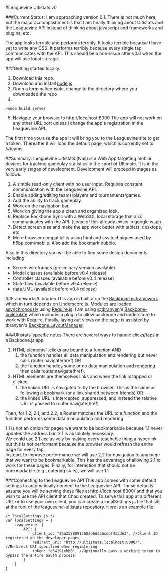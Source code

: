 #Leaguevine Ultistats
v0

###Current Status:
I am approaching version 0.1. There is not much here, but the major accomplishment is that I am finally thinking about Ultistats and the Leaguevine API instead of thinking about javascript and frameworks and plugins, etc. 

The app looks terrible and performs terribly. It looks terrible because I have yet to write any CSS. 
It performs terribly because every single tap communicates with the API. This should be a non-issue after v0.6 when the app will use local storage.


###Getting started locally.
1.  Download this repo.
2.  Download and install [node.js](http://nodejs.org/)
3.  Open a terminal/console, change to the directory where you downloaded the repo
4.  
```
>node build server
```
5.  Navigate your browser to http://localhost:8000
The app will not work on any other URL:port unless I change the app's registration in the Leaguevine API.

The first time you use the app it will bring you to the Leaguevine site to get a token.
Thereafter it will load the default page, which is currently set to /#teams.

##Summary:
Leaguevine Ultistats (lvus) is a Web App targeting mobile devices for tracking gameplay statistics in the sport of Ultimate.
It is in the very early stages of development. Development will proceed in stages as follows:

1.  A simple read-only client with no user input. Requires constant communication with the Leaguevine API.
2.  Enable adding/editing teams/players and tournaments/games.
3.  Add the ability to track gameplay.
4.  Work on the navigation bar.
5.  Work on giving the app a clean and organized look.
6.  Replace Backbone.Sync with a WebSQL local storage that also communicates with the API. (some of this already exists in google wspl)
7.  Detect screen size and make the app work better with tablets, desktops, etc.
8.  More browser compatibility using html and css techniques used by h5bp.com/mobile. Also add the bookmark bubble.

Also in this directory you will be able to find some design documents, including

*  Screen wireframes (preliminary version available)
*  Model classes (available before v0.4 release)
*  Controller classes (available before v0.4 release)
*  State flow (available before v0.4 release)
*  data UML (available before v0.4 release)

##Frameworks/Libraries
This app is built atop the [Backbone.js framework](http://documentcloud.github.com/backbone/) which in turn depends on [Underscore.js](http://documentcloud.github.com/underscore/).
Modules are loaded [asynchronously](http://requirejs.org/docs/whyamd.html) using [Require.js](http://requirejs.org/docs/api.html).
I am using [@tbranyen](http://twitter.com/tbranyen)'s [Backbone-boilerplate](https://github.com/tbranyen/backbone-boilerplate) which includes a plugin to allow backbone and underscore to work with Require.
Finally, laying out views on the page is assisted by tbranyen's [Backbone.LayoutManager](https://github.com/tbranyen/backbone.layoutmanager).

###Ultistats-specific notes
There are several ways to handle clicks/taps in a Backbone.js app

1. HTML elements' .clicks are bound to a function AND
    1. the function handles all data manipulation and rendering but never calls router.navigate(href) OR
    2. the function handles some or no data manipulation and rendering then calls router.navigate(href).
2.  HTML elements are themselves links and when the link is tapped or clicked
    1. the linked URL is navigated to by the browser. This is the same as following a bookmark (or a link shared between friends) OR
    2. the linked URL is intercepted, suppressed, and instead the relative URL is passed to router.navigate(href)

Then, for 1.2, 2.1, and 2.2, a Router matches the URL to a function and the function performs some data manipulation and rendering.
    
1.1 is not an option for pages we want to be bookmarkable because 1.1 never updates the address bar. 2.1 is absolutely necessary.  
We could use 2.1 exclusively by making every touchable thing a hyperlink but this is not performant because the browser would refresh the entire page for every tap.  
Instead, to improve performance we will use 2.2 for navigation to any page that we want to be bookmarkable. This has the advantage of allowing 2.1 to work for these pages.
Finally, for interaction that should not be bookmarkable (e.g., entering stats), we will use 1.1

###Connecting to the Leaguevine API
This app comes with some default settings to automatically connect to the Leaguevine API. These defaults assume you will be serving these files at http://localhost:8000/ and that you wish to use the API client that Chad created. To serve this app at a different URL or to use your own client, you can create a localSettings.js file that sits at the root of the leaguevine-ultistats repository. Here is an example file:

    /* localSettings.js */
    var localSettings = {
        Leaguevine: {
            API: {
                client_id: "26a25288917682b6d3abcdbf433de3", //Client ID registered on the developer pages
                redirect_uri: "http://ultistats.localhost:8000/", //Redirect URI specified when registering
                token: "d54191ebb0", //Optionally pass a working token to bypass the entire oauth process
            }
        }
    }
